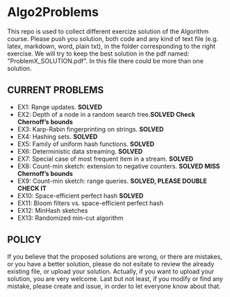 # Algo2Problems
This repo is used to collect different exercize solution of the Algorithm course. Please push you solution, both code and any kind of text file (e.g. latex, markdown, word, plain txt), in the folder corresponding to the right exercise. We will try to keep the best solution in the pdf named: "ProblemX_SOLUTION.pdf". In this file there could be more than one solution.
## CURRENT PROBLEMS
* EX1: Range updates. **SOLVED**
* EX2: Depth of a node in a random search tree.**SOLVED Check Chernoff’s bounds**
* EX3: Karp-Rabin fingerprinting on strings. **SOLVED**
* EX4: Hashing sets. **SOLVED** 
* EX5: Family of uniform hash functions. **SOLVED** 
* EX6: Deterministic data streaming. **SOLVED**
* EX7: Special case of most frequent item in a stream. **SOLVED**
* EX8: Count-min sketch: extension to negative counters. **SOLVED MISS Chernoff’s bounds**
* EX9: Count-min sketch: range queries. **SOLVED, PLEASE DOUBLE CHECK IT**
* EX10: Space-efficient perfect hash **SOLVED**
* EX11: Bloom filters vs. space-efficient perfect hash
* EX12: MinHash sketches
* EX13: Randomized min-cut algorithm

## POLICY
If you believe that the proposed solutions are wrong, or there are mistakes, or you have a better solution, please do not esitate to review the already existing file, or upload your solution. Actually, if you want to upload your solution, you are very welcome.
Last but not least, if you modify or find any mistake, please create and issue, in order to let everyone know about that.
